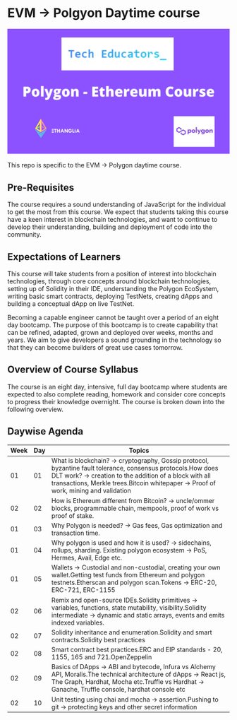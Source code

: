 # EVM -> Polgyon Daytime course
![Hero Img](PolygonEthereum_Course.jpg)

This repo is specific to the EVM -> Polygon daytime course. 

## Pre-Requisites

The course requires a sound understanding of JavaScript for the individual to get the most from this course. We expect that students taking this course have a keen interest in blockchain technologies, and want to continue to develop their understanding, building and deployment of code into the community.

## Expectations of Learners

This course will take students from a position of interest into blockchain technologies, through core concepts around blockchain technologies, setting up of Solidity in their IDE, understanding the Polygon EcoSystem, writing basic smart contracts, deploying TestNets, creating dApps and building a conceptual dApp on live TestNet. 

Becoming a capable engineer cannot be taught over a period of an eight day bootcamp. The purpose of this bootcamp is to create capability that can be refined, adapted, grown and deployed over weeks, months and years. We aim to give developers a sound grounding in the technology so that they can become builders of great use cases tomorrow.

## Overview of Course Syllabus

The course is an eight day, intensive, full day bootcamp where students are expected to also complete reading, homework and consider core concepts to progress their knowledge overnight. The course is broken down into the following overview.

## Daywise Agenda


| Week | Day | Topics |
| --- | --- | --- |
| 01 | 01 | What is blockchain? → cryptography, Gossip protocol, byzantine fault tolerance, consensus protocols.How does DLT work? → creation to the addition of a block with all transactions, Merkle trees.Bitcoin whitepaper → Proof of work, mining and validation | 
| 02 | 02 | How is Ethereum different from Bitcoin? → uncle/ommer blocks, programmable chain, mempools, proof of work vs proof of stake. | 
| 01 | 03 | Why Polygon is needed? → Gas fees, Gas optimization and transaction time. | 
| 01 | 04 | Why polygon is used and how it is used? → sidechains, rollups, sharding. Existing polygon ecosystem → PoS, Hermes, Avail, Edge etc. | 
| 01 | 05 | Wallets → Custodial and non-custodial, creating your own wallet.Getting test funds from Ethereum and polygon testnets.Etherscan and polygon scan.Tokens → ERC-20, ERC-721, ERC-1155| 
| 02 | 06 | Remix and open-source IDEs.Solidity primitives → variables, functions, state mutability, visibility.Solidity intermediate → dynamic and static arrays, events and emits indexed variables. | 
| 02 | 07 | Solidity inheritance and enumeration.Solidity and smart contracts.Solidity best practices | 
| 02 | 08 | Smart contract best practices.ERC and EIP standards - 20, 1155, 165 and 721.OpenZeppelin| 
| 02 | 09 | Basics of DApps → ABI and bytecode, Infura vs Alchemy API, Moralis.The technical architecture of dApps → React js, The Graph, Hardhat, Mocha etc.Truffle vs Hardhat → Ganache, Truffle console, hardhat console etc | 
| 02 | 10 | Unit testing using chai and mocha → assertion.Pushing to git → protecting keys and other secret information| 


